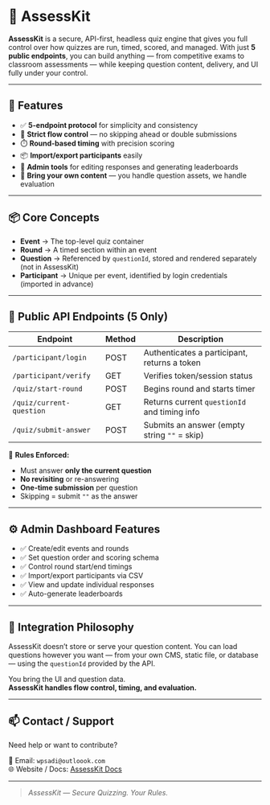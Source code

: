 # 🧠 AssessKit

**AssessKit** is a secure, API-first, headless quiz engine that gives you full control over how quizzes are run, timed, scored, and managed. With just **5 public endpoints**, you can build anything — from competitive exams to classroom assessments — while keeping question content, delivery, and UI fully under your control.

---

## 🚀 Features

- ✅ **5-endpoint protocol** for simplicity and consistency  
- 🔐 **Strict flow control** — no skipping ahead or double submissions  
- ⏱️ **Round-based timing** with precision scoring  
- 📦 **Import/export participants** easily  
- 🔄 **Admin tools** for editing responses and generating leaderboards  
- 🧩 **Bring your own content** — you handle question assets, we handle evaluation  

---

## 📦 Core Concepts

- **Event** → The top-level quiz container  
- **Round** → A timed section within an event  
- **Question** → Referenced by `questionId`, stored and rendered separately (not in AssessKit)  
- **Participant** → Unique per event, identified by login credentials (imported in advance)  

---

## 🔌 Public API Endpoints (5 Only)

| Endpoint                     | Method | Description                                                       |
|-----------------------------|--------|-------------------------------------------------------------------|
| `/participant/login`        | POST   | Authenticates a participant, returns a token                      |
| `/participant/verify`       | GET   | Verifies token/session status                                     |
| `/quiz/start-round`  | POST   | Begins round and starts timer                                     |
| `/quiz/current-question` | GET | Returns current `questionId` and timing info                      |
| `/quiz/submit-answer`| POST   | Submits an answer (empty string `""` = skip)                      |

🔐 **Rules Enforced:**
- Must answer **only the current question**
- **No revisiting** or re-answering
- **One-time submission** per question
- Skipping = submit `""` as the answer

---

## ⚙️ Admin Dashboard Features

- ✅ Create/edit events and rounds  
- ✅ Set question order and scoring schema  
- ✅ Control round start/end timings  
- ✅ Import/export participants via CSV  
- ✅ View and update individual responses  
- ✅ Auto-generate leaderboards  

---

## 🧪 Integration Philosophy

AssessKit doesn’t store or serve your question content. You can load questions however you want — from your own CMS, static file, or database — using the `questionId` provided by the API.

You bring the UI and question data.  
**AssessKit handles flow control, timing, and evaluation.**

---

## 📫 Contact / Support

Need help or want to contribute?

📧 Email: `wpsadi@outloook.com`  
🌐 Website / Docs: [AssessKit Docs](https://documenter.getpostman.com/view/30455760/2sB34co2QR)

---

> _AssessKit — Secure Quizzing. Your Rules._
